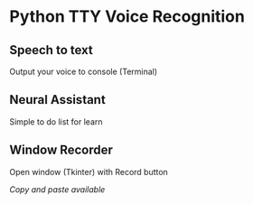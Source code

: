 # Python TTY Voice Recognition

## Speech to text
Output your voice to console (Terminal)

## Neural Assistant
Simple to do list for learn

## Window Recorder
Open window (Tkinter) with Record button

_Copy and paste available_
